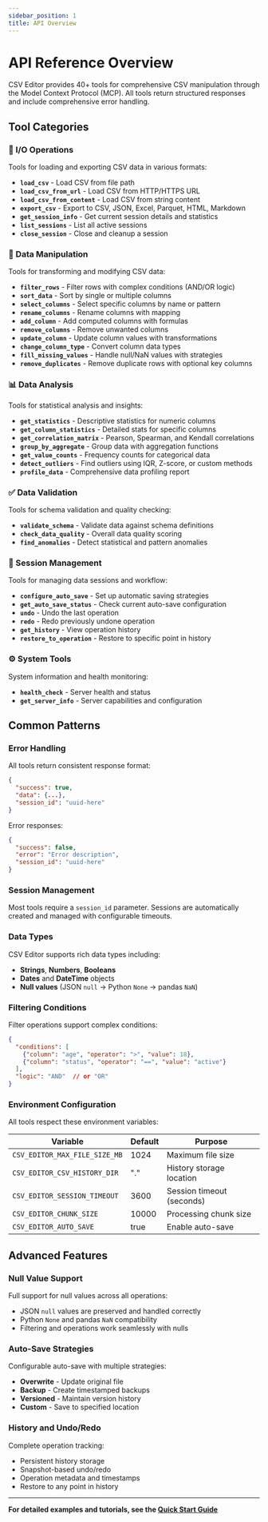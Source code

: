 ```yaml
---
sidebar_position: 1
title: API Overview
---
```


# API Reference Overview

CSV Editor provides 40+ tools for comprehensive CSV manipulation through the Model Context Protocol (MCP). All tools return structured responses and include comprehensive error handling.

## Tool Categories

### 📁 I/O Operations

Tools for loading and exporting CSV data in various formats:

- **`load_csv`** - Load CSV from file path
- **`load_csv_from_url`** - Load CSV from HTTP/HTTPS URL  
- **`load_csv_from_content`** - Load CSV from string content
- **`export_csv`** - Export to CSV, JSON, Excel, Parquet, HTML, Markdown
- **`get_session_info`** - Get current session details and statistics
- **`list_sessions`** - List all active sessions
- **`close_session`** - Close and cleanup a session

### 🔧 Data Manipulation

Tools for transforming and modifying CSV data:

- **`filter_rows`** - Filter rows with complex conditions (AND/OR logic)
- **`sort_data`** - Sort by single or multiple columns
- **`select_columns`** - Select specific columns by name or pattern
- **`rename_columns`** - Rename columns with mapping
- **`add_column`** - Add computed columns with formulas
- **`remove_columns`** - Remove unwanted columns
- **`update_column`** - Update column values with transformations
- **`change_column_type`** - Convert column data types
- **`fill_missing_values`** - Handle null/NaN values with strategies
- **`remove_duplicates`** - Remove duplicate rows with optional key columns

### 📊 Data Analysis

Tools for statistical analysis and insights:

- **`get_statistics`** - Descriptive statistics for numeric columns
- **`get_column_statistics`** - Detailed stats for specific columns
- **`get_correlation_matrix`** - Pearson, Spearman, and Kendall correlations
- **`group_by_aggregate`** - Group data with aggregation functions
- **`get_value_counts`** - Frequency counts for categorical data
- **`detect_outliers`** - Find outliers using IQR, Z-score, or custom methods
- **`profile_data`** - Comprehensive data profiling report

### ✅ Data Validation

Tools for schema validation and quality checking:

- **`validate_schema`** - Validate data against schema definitions
- **`check_data_quality`** - Overall data quality scoring
- **`find_anomalies`** - Detect statistical and pattern anomalies

### 🔄 Session Management

Tools for managing data sessions and workflow:

- **`configure_auto_save`** - Set up automatic saving strategies
- **`get_auto_save_status`** - Check current auto-save configuration
- **`undo`** - Undo the last operation
- **`redo`** - Redo previously undone operation
- **`get_history`** - View operation history
- **`restore_to_operation`** - Restore to specific point in history

### ⚙️ System Tools

System information and health monitoring:

- **`health_check`** - Server health and status
- **`get_server_info`** - Server capabilities and configuration

## Common Patterns

### Error Handling
All tools return consistent response format:
```json
{
  "success": true,
  "data": {...},
  "session_id": "uuid-here"
}
```

Error responses:
```json
{
  "success": false,
  "error": "Error description",
  "session_id": "uuid-here"
}
```

### Session Management
Most tools require a `session_id` parameter. Sessions are automatically created and managed with configurable timeouts.

### Data Types
CSV Editor supports rich data types including:
- **Strings**, **Numbers**, **Booleans**
- **Dates** and **DateTime** objects
- **Null values** (JSON `null` → Python `None` → pandas `NaN`)

### Filtering Conditions
Filter operations support complex conditions:
```json
{
  "conditions": [
    {"column": "age", "operator": ">", "value": 18},
    {"column": "status", "operator": "==", "value": "active"}
  ],
  "logic": "AND"  // or "OR"
}
```

### Environment Configuration

All tools respect these environment variables:

| Variable | Default | Purpose |
|----------|---------|---------|
| `CSV_EDITOR_MAX_FILE_SIZE_MB` | 1024 | Maximum file size |
| `CSV_EDITOR_CSV_HISTORY_DIR` | "." | History storage location |
| `CSV_EDITOR_SESSION_TIMEOUT` | 3600 | Session timeout (seconds) |
| `CSV_EDITOR_CHUNK_SIZE` | 10000 | Processing chunk size |
| `CSV_EDITOR_AUTO_SAVE` | true | Enable auto-save |

## Advanced Features

### Null Value Support
Full support for null values across all operations:
- JSON `null` values are preserved and handled correctly
- Python `None` and pandas `NaN` compatibility
- Filtering and operations work seamlessly with nulls

### Auto-Save Strategies
Configurable auto-save with multiple strategies:
- **Overwrite** - Update original file
- **Backup** - Create timestamped backups  
- **Versioned** - Maintain version history
- **Custom** - Save to specified location

### History and Undo/Redo
Complete operation tracking:
- Persistent history storage
- Snapshot-based undo/redo
- Operation metadata and timestamps
- Restore to any point in history

---

**For detailed examples and tutorials, see the [Quick Start Guide](../tutorials/quickstart)**